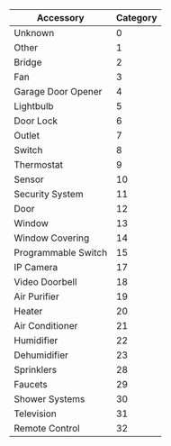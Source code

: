 | Accessory | Category |
| --- | --- |
| Unknown | 0 | 
| Other | 1 | 
| Bridge | 2 | 
| Fan | 3 | 
| Garage Door Opener | 4 | 
| Lightbulb | 5 | 
| Door Lock | 6 | 
| Outlet | 7 | 
| Switch | 8 | 
| Thermostat | 9 | 
| Sensor | 10 | 
| Security System | 11 | 
| Door | 12 | 
| Window | 13 | 
| Window Covering | 14 | 
| Programmable Switch | 15 | 
| IP Camera | 17 | 
| Video Doorbell | 18 | 
| Air Purifier | 19 | 
| Heater | 20 | 
| Air Conditioner | 21 | 
| Humidifier | 22 | 
| Dehumidifier | 23 | 
| Sprinklers | 28 | 
| Faucets | 29 | 
| Shower Systems | 30 | 
| Television | 31 | 
| Remote Control | 32 | 